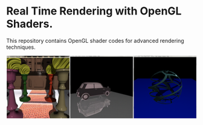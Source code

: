 # Real Time Rendering with OpenGL Shaders.
This repository contains OpenGL shader codes for advanced rendering techniques.

![plot](./img/rtrendering.png)
